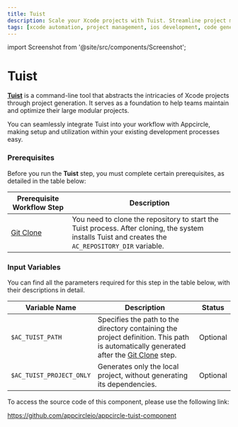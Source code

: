 ```yaml
---
title: Tuist
description: Scale your Xcode projects with Tuist. Streamline project management and automate configurations for efficient iOS app development.
tags: [xcode automation, project management, ios development, code generation]
---
```


import Screenshot from '@site/src/components/Screenshot';

# Tuist

[**Tuist**](https://docs.tuist.io/) is a command-line tool that abstracts the intricacies of Xcode projects through project generation. It serves as a foundation to help teams maintain and optimize their large modular projects.

You can seamlessly integrate Tuist into your workflow with Appcircle, making setup and utilization within your existing development processes easy.

### Prerequisites

Before you run the **Tuist** step, you must complete certain prerequisites, as detailed in the table below:

| Prerequisite Workflow Step                      | Description                                     |
|-------------------------------------------------|-------------------------------------------------|
| [Git Clone](/workflows/common-workflow-steps/git-clone) | You need to clone the repository to start the Tuist process. After cloning, the system installs Tuist and creates the `AC_REPOSITORY_DIR` variable.  |

<Screenshot url='https://cdn.appcircle.io/docs/assets/BE2829-tuistOrder.png' />

### Input Variables

You can find all the parameters required for this step in the table below, with their descriptions in detail.


<Screenshot url='https://cdn.appcircle.io/docs/assets/BE2829-tuistInput.png' />

| Variable Name                            | Description                         | Status           |
|-------------------------------|------------------------------------------------|------------------|
| `$AC_TUIST_PATH`              | Specifies the path to the directory containing the project definition. This path is automatically generated after the [Git Clone](/workflows/common-workflow-steps/git-clone) step.  | Optional |
| `$AC_TUIST_PROJECT_ONLY`      | Generates only the local project, without generating its dependencies. | Optional |


To access the source code of this component, please use the following link:

https://github.com/appcircleio/appcircle-tuist-component